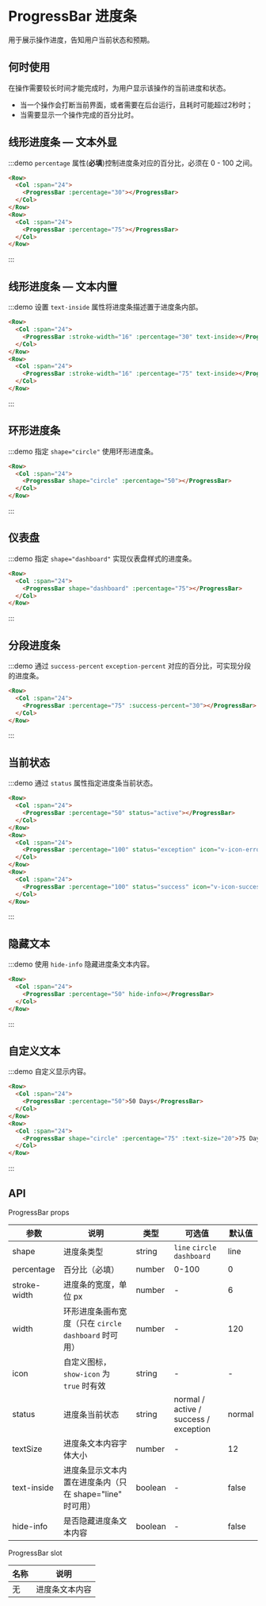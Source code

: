 # ProgressBar 进度条

用于展示操作进度，告知用户当前状态和预期。

## 何时使用

在操作需要较长时间才能完成时，为用户显示该操作的当前进度和状态。

- 当一个操作会打断当前界面，或者需要在后台运行，且耗时可能超过2秒时；
- 当需要显示一个操作完成的百分比时。

## 线形进度条 — 文本外显

:::demo `percentage` 属性(**必填**)控制进度条对应的百分比，必须在 0 - 100 之间。

```html
<Row>
  <Col :span="24">
    <ProgressBar :percentage="30"></ProgressBar>
  </Col>
</Row>
<Row>
  <Col :span="24">
    <ProgressBar :percentage="75"></ProgressBar>
  </Col>
</Row>
```
:::

## 线形进度条 — 文本内置

:::demo 设置 `text-inside` 属性将进度条描述置于进度条内部。

```html
<Row>
  <Col :span="24">
    <ProgressBar :stroke-width="16" :percentage="30" text-inside></ProgressBar>
  </Col>
</Row>
<Row>
  <Col :span="24">
    <ProgressBar :stroke-width="16" :percentage="75" text-inside></ProgressBar>
  </Col>
</Row>
```
:::

## 环形进度条

:::demo 指定 `shape="circle"` 使用环形进度条。

```html
<Row>
  <Col :span="24">
    <ProgressBar shape="circle" :percentage="50"></ProgressBar>
  </Col>
</Row>
```
:::

## 仪表盘

:::demo 指定 `shape="dashboard"` 实现仪表盘样式的进度条。

```html
<Row>
  <Col :span="24">
    <ProgressBar shape="dashboard" :percentage="75"></ProgressBar>
  </Col>
</Row>
```
:::

## 分段进度条

:::demo 通过 `success-percent` `exception-percent` 对应的百分比，可实现分段的进度条。

```html
<Row>
  <Col :span="24">
    <ProgressBar :percentage="75" :success-percent="30"></ProgressBar>
  </Col>
</Row>
```
:::

## 当前状态

:::demo 通过 `status` 属性指定进度条当前状态。

```html
<Row>
  <Col :span="24">
    <ProgressBar :percentage="50" status="active"></ProgressBar>
  </Col>
</Row>
<Row>
  <Col :span="24">
    <ProgressBar :percentage="100" status="exception" icon="v-icon-error"></ProgressBar>
  </Col>
</Row>
<Row>
  <Col :span="24">
    <ProgressBar :percentage="100" status="success" icon="v-icon-success"></ProgressBar>
  </Col>
</Row>
```
:::

## 隐藏文本

:::demo 使用 `hide-info` 隐藏进度条文本内容。

```html
<Row>
  <Col :span="24">
    <ProgressBar :percentage="50" hide-info></ProgressBar>
  </Col>
</Row>
```
:::

## 自定义文本

:::demo 自定义显示内容。

```html
<Row>
  <Col :span="24">
    <ProgressBar :percentage="50">50 Days</ProgressBar>
  </Col>
</Row>
<Row>
  <Col :span="24">
    <ProgressBar shape="circle" :percentage="75" :text-size="20">75 Days</ProgressBar>
  </Col>
</Row>
```
:::

## API

ProgressBar props

| 参数 | 说明 | 类型 | 可选值 | 默认值 |
|---- |---- |---- |---- |---- |
| shape | 进度条类型 | string | `line` `circle` `dashboard` | line |
| percentage | 百分比（必填） | number | 0-100 | 0 |
| stroke-width | 进度条的宽度，单位 px | number | - | 6 |
| width | 环形进度条画布宽度（只在 `circle` `dashboard` 时可用） | number | - | 120 |
| icon | 自定义图标，`show-icon` 为 `true` 时有效 | string | - | - |
| status | 进度条当前状态 | string | normal \/ active \/ success \/ exception | normal |
| textSize | 进度条文本内容字体大小 | number | - | 12 |
| text-inside | 进度条显示文本内置在进度条内（只在 shape="line" 时可用） | boolean | - | false |
| hide-info | 是否隐藏进度条文本内容 | boolean | - | false |

ProgressBar slot

| 名称 | 说明 |
|---- |---- |
| 无 | 进度条文本内容 |

<script>
  import Row from '@/components/row';
  import Col from '@/components/col';
  import ProgressBar from '@/components/progress-bar';

  export default {
    components: {
      Row,
      Col,
      ProgressBar,
    },
  };
</script>